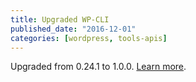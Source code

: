 ```yaml
---
title: Upgraded WP-CLI
published_date: "2016-12-01"
categories: [wordpress, tools-apis]
---
```

Upgraded from 0.24.1 to 1.0.0. [Learn more](https://make.wordpress.org/cli/2016/11/29/version-1-0-0/).
